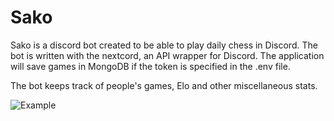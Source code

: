 # Sako

Sako is a discord bot created to be able to play daily chess in Discord. The bot is written with the nextcord, an API wrapper for Discord. The application will save games in MongoDB if the token is specified in the .env file.

The bot keeps track of people's games, Elo and other miscellaneous stats.

![Example](https://user-images.githubusercontent.com/77408372/172853182-22da7d08-7691-475a-a28b-0eb66d7db4a0.png)

